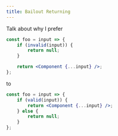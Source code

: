 ```yaml
---
title: Bailout Returning
---
```


Talk about why I prefer

```jsx
const foo = input => {
	if (invalid(input)) {
		return null;
	}

	return <Component {...input} />;
};
```

to

```jsx
const foo = input => {
	if (valid(input)) {
		return <Component {...input} />;
	} else {
		return null;
	}
};
```
